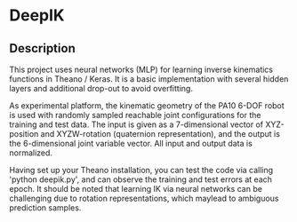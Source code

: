 DeepIK
======================================================

Description
------------
This project uses neural networks (MLP) for learning inverse kinematics functions in Theano / Keras. It is a basic implementation with several hidden layers and additional drop-out to avoid overfitting.

As experimental platform, the kinematic geometry of the PA10 6-DOF robot is used with randomly sampled reachable joint configurations for the training and test data. The input is given as a 7-dimensional vector of XYZ-position and XYZW-rotation (quaternion representation), and the output is the 6-dimensional joint variable vector. All input and output data is normalized.

Having set up your Theano installation, you can test the code via calling 'python deepik.py', and can observe the training and test errors at each epoch. It should be noted that learning IK via neural networks can be challenging due to rotation representations, which maylead to ambiguous prediction samples.
